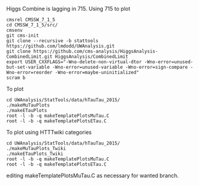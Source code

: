 Higgs Combine is lagging in 715. Using 715 to plot

```
cmsrel CMSSW_7_1_5
cd CMSSW_7_1_5/src/
cmsenv
git cms-init
git clone --recursive -b stattools https://github.com/lmdodd/UWAnalysis.git
git clone https://github.com/cms-analysis/HiggsAnalysis-CombinedLimit.git HiggsAnalysis/CombinedLimit
export USER_CXXFLAGS="-Wno-delete-non-virtual-dtor -Wno-error=unused-but-set-variable -Wno-error=unused-variable -Wno-error=sign-compare -Wno-error=reorder -Wno-error=maybe-uninitialized"
scram b
```

To plot 

```
cd UWAnalysis/StatTools/data/hTauTau_2015/
./makeMuTauPlots
./makeETauPlots
root -l -b -q makeTemplatePlotsMuTau.C
root -l -b -q makeTemplatePlotsETau.C
```

To plot using HTTTwiki categories
```
cd UWAnalysis/StatTools/data/hTauTau_2015/
./makeMuTauPlots_Twiki
./makeETauPlots_Twiki
root -l -b -q makeTemplatePlotsMuTau.C
root -l -b -q makeTemplatePlotsETau.C
```
editing makeTemplatePlotsMuTau.C as necessary for wanted branch.
